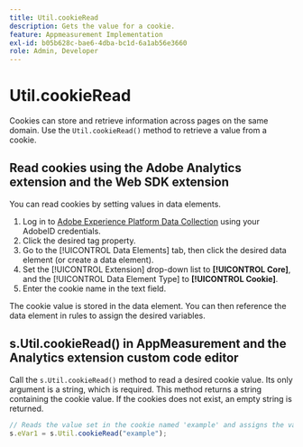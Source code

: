 ```yaml
---
title: Util.cookieRead
description: Gets the value for a cookie.
feature: Appmeasurement Implementation
exl-id: b05b628c-bae6-4dba-bc1d-6a1ab56e3660
role: Admin, Developer
---
```

# Util.cookieRead

Cookies can store and retrieve information across pages on the same domain. Use the `Util.cookieRead()` method to retrieve a value from a cookie.

## Read cookies using the Adobe Analytics extension and the Web SDK extension

You can read cookies by setting values in data elements.

1. Log in to [Adobe Experience Platform Data Collection](https://experience.adobe.com/data-collection) using your AdobeID credentials.
2. Click the desired tag property.
3. Go to the [!UICONTROL Data Elements] tab, then click the desired data element (or create a data element).
4. Set the [!UICONTROL Extension] drop-down list to **[!UICONTROL Core]**, and the [!UICONTROL Data Element Type] to **[!UICONTROL Cookie]**.
5. Enter the cookie name in the text field.

The cookie value is stored in the data element. You can then reference the data element in rules to assign the desired variables.

## s.Util.cookieRead() in AppMeasurement and the Analytics extension custom code editor

Call the `s.Util.cookieRead()` method to read a desired cookie value. Its only argument is a string, which is required. This method returns a string containing the cookie value. If the cookies does not exist, an empty string is returned.

```js
// Reads the value set in the cookie named 'example' and assigns the value to eVar1
s.eVar1 = s.Util.cookieRead("example");
```
